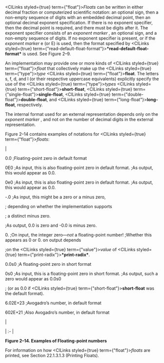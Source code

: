  



<ClLinks styled={true} term={"float"}><i>Floats</i></ClLinks> can be written in either decimal fraction or computerized scientific notation: an optional sign, then a non-empty sequence of digits with an embedded decimal point, then an optional decimal exponent specification. If there is no exponent specifier, then the decimal point is required, and there must be digits after it. The exponent specifier consists of an *exponent marker* , an optional sign, and a non-empty sequence of digits. If no exponent specifier is present, or if the *exponent marker* e (or E) is used, then the format specified by <ClLinks styled={true} term={"read-default-float-format"}><b>\*read-default-float-format\*</b></ClLinks> is used. See Figure 2–9. 



An implementation may provide one or more kinds of <ClLinks styled={true} term={"float"}><i>float</i></ClLinks> that collectively make up the <ClLinks styled={true} term={"type"}><i>type</i></ClLinks> <ClLinks styled={true} term={"float"}><b>float</b></ClLinks>. The letters s, f, d, and l (or their respective uppercase equivalents) explicitly specify the use of the <ClLinks styled={true} term={"type"}><i>types</i></ClLinks> <ClLinks styled={true} term={"short-float"}><b>short-float</b></ClLinks>, <ClLinks styled={true} term={"single-float"}><b>single-float</b></ClLinks>, <ClLinks styled={true} term={"double-float"}><b>double-float</b></ClLinks>, and <ClLinks styled={true} term={"long-float"}><b>long-float</b></ClLinks>, respectively. 



The internal format used for an external representation depends only on the *exponent marker* , and not on the number of decimal digits in the external representation. 



Figure 2–14 contains examples of notations for <ClLinks styled={true} term={"float"}><i>floats</i></ClLinks>:  







|<p>0\.0 ;Floating-point zero in default format </p><p>0E0 ;As input, this is also floating-point zero in default format. ;As output, this would appear as 0.0. </p><p>0e0 ;As input, this is also floating-point zero in default format. ;As output, this would appear as 0.0. </p><p>-.0 ;As input, this might be a zero or a minus zero, </p><p>; depending on whether the implementation supports </p><p>; a distinct minus zero. </p><p>;As output, 0.0 is zero and -0.0 is minus zero. </p><p>0\. ;On input, the integer zero—*not* a floating-point number! ;Whether this appears as 0 or 0. on output depends </p><p>;on the <ClLinks styled={true} term={"value"}><i>value</i></ClLinks> of <ClLinks styled={true} term={"print-radix"}><b>\*print-radix\*</b></ClLinks>. </p><p>0\.0s0 ;A floating-point zero in short format </p><p>0s0 ;As input, this is a floating-point zero in short format. ;As output, such a zero would appear as 0.0s0 </p><p>; (or as 0.0 if <ClLinks styled={true} term={"short-float"}><b>short-float</b></ClLinks> was the default format). </p><p>6\.02E+23 ;Avogadro’s number, in default format </p><p>602E+21 ;Also Avogadro’s number, in default format</p>|

| :- |





**Figure 2–14. Examples of Floating-point numbers** 



For information on how <ClLinks styled={true} term={"float"}><i>floats</i></ClLinks> are printed, see Section 22.1.3.1.3 (Printing Floats). 



